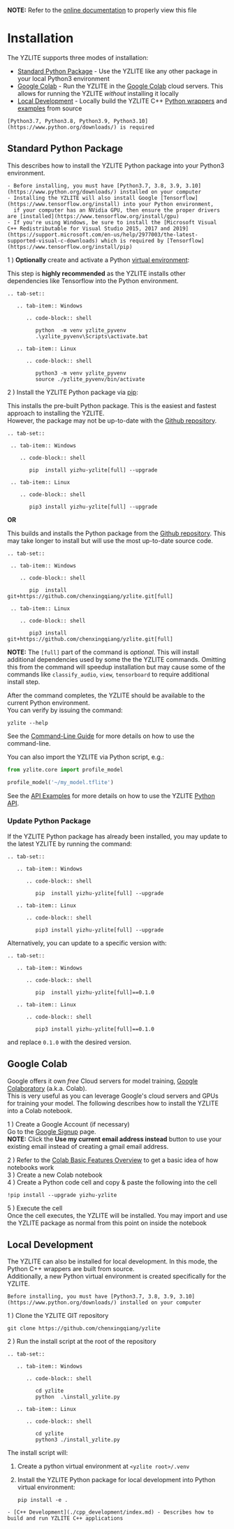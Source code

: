__NOTE:__ Refer to the [online documentation](https://github.com/chenxingqiang/yzlite) to properly view this file

Installation
=================

The YZLITE supports three modes of installation:  

- [Standard Python Package](#standard-python-package) - Use the YZLITE like any other package in your local Python3 environment
- [Google Colab](#google-colab) - Run the YZLITE in the [Google Colab](https://colab.research.google.com/notebooks/welcome.ipynb) cloud servers. This allows for running the YZLITE _without_ installing it locally
- [Local Development](#local-development) - Locally build the YZLITE C++ [Python wrappers](https://github.com/chenxingqiang/yzlite/docs/cpp_development/wrappers/index.html) and [examples](https://github.com/chenxingqiang/yzlite/docs/cpp_development/examples/index.html) from source

```{note}
[Python3.7, Python3.8, Python3.9, Python3.10](https://www.python.org/downloads/) is required
```

## Standard Python Package

This describes how to install the YZLITE Python package into your Python3 environment.  

```{note}
- Before installing, you must have [Python3.7, 3.8, 3.9, 3.10](https://www.python.org/downloads/) installed on your computer
- Installing the YZLITE will also install Google [Tensorflow](https://www.tensorflow.org/install) into your Python environment,
  if your computer has an NVidia GPU, then ensure the proper drivers are [installed](https://www.tensorflow.org/install/gpu)
- If you're using Windows, be sure to install the [Microsoft Visual C++ Redistributable for Visual Studio 2015, 2017 and 2019](https://support.microsoft.com/en-us/help/2977003/the-latest-supported-visual-c-downloads) which is required by [Tensorflow](https://www.tensorflow.org/install/pip)

```

1 ) __Optionally__ create and activate a Python [virtual environment](https://docs.python.org/3/tutorial/venv.html):

This step is __highly recommended__ as the YZLITE installs other dependencies like Tensorflow into the Python environment.

```{eval-rst}
.. tab-set::

   .. tab-item:: Windows

      .. code-block:: shell

         python  -m venv yzlite_pyvenv
         .\yzlite_pyvenv\Scripts\activate.bat

   .. tab-item:: Linux

      .. code-block:: shell

         python3 -m venv yzlite_pyvenv
         source ./yzlite_pyvenv/bin/activate
```

2 ) Install the YZLITE Python package via [pip](https://pip.pypa.io/):  

  This installs the pre-built Python package. This is the easiest and fastest approach to installing the YZLITE.  
  However, the package may not be up-to-date with the [Github repository](https://github.com/chenxingqiang/yzlite).

  ```{eval-rst}
.. tab-set::

   .. tab-item:: Windows

      .. code-block:: shell

         pip  install yizhu-yzlite[full] --upgrade

   .. tab-item:: Linux

      .. code-block:: shell
      
         pip3 install yizhu-yzlite[full] --upgrade
  ```

  __OR__

  This builds and installs the Python package from the [Github repository](https://github.com/chenxingqiang/yzlite). This may take longer
  to install but will use the most up-to-date source code.

  ```{eval-rst}
.. tab-set::

   .. tab-item:: Windows

      .. code-block:: shell

         pip  install git+https://github.com/chenxingqiang/yzlite.git[full]

   .. tab-item:: Linux

      .. code-block:: shell
      
         pip3 install git+https://github.com/chenxingqiang/yzlite.git[full]
  ```

  __NOTE:__ The `[full]` part of the command is _optional_. This will install additional dependencies used by some the the YZLITE commands.
  Omitting this from the command will speedup installation but may cause some of the commands like `classify_audio`, `view`, `tensorboard`
  to require additional install step.

  After the command completes, the YZLITE should be available to the current Python environment.  
  You can verify by issuing the command:  

  ```shell
  yzlite --help
  ```

See the [Command-Line Guide](./command_line/index.md) for more details on how to use the command-line.

You can also import the YZLITE via Python script, e.g.:

```python
from yzlite.core import profile_model

profile_model('~/my_model.tflite')
```

See the [API Examples](./examples.md) for more details on how to use the YZLITE [Python API](./python_api/index.md).

### Update Python Package

If the YZLITE Python package has already been installed, you may update to the latest YZLITE by running the command:

```{eval-rst}
.. tab-set::

   .. tab-item:: Windows

      .. code-block:: shell

         pip  install yizhu-yzlite[full] --upgrade

   .. tab-item:: Linux

      .. code-block:: shell

         pip3 install yizhu-yzlite[full] --upgrade
```

Alternatively, you can update to a specific version with:

```{eval-rst}
.. tab-set::

   .. tab-item:: Windows

      .. code-block:: shell

         pip  install yizhu-yzlite[full]==0.1.0

   .. tab-item:: Linux

      .. code-block:: shell

         pip3 install yizhu-yzlite[full]==0.1.0
```

and replace `0.1.0` with the desired version.

## Google Colab

Google offers it own _free_ Cloud servers for model training, [Google Colaboratory](https://colab.research.google.com/notebooks/welcome.ipynb) (a.k.a. Colab).  
This is very useful as you can leverage Google's cloud servers and GPUs for training your model.
The following describes how to install the YZLITE into a Colab notebook.

1 ) Create a Google Account (if necessary)  
    Go to the [Google Signup](https://accounts.google.com/signup) page.  
    __NOTE:__ Click the __Use my current email address instead__ button to use your existing email instead of creating a gmail email address.

2 ) Refer to the [Colab Basic Features Overview](https://colab.research.google.com/notebooks/basic_features_overview.ipynb) to get a basic idea of how notebooks work  
3 ) Create a new Colab notebook  
4 ) Create a Python code cell and copy & paste the following into the cell

```shell
!pip install --upgrade yizhu-yzlite
```

5 ) Execute the cell  
    Once the cell executes, the YZLITE will be installed.
    You may import and use the YZLITE package as normal from this point on inside the notebook

## Local Development

The YZLITE can also be installed for local development. In this mode, the Python C++ wrappers are built from source.  
Additionally, a new Python virtual environment is created specifically for the YZLITE.

```{note}
Before installing, you must have [Python3.7, 3.8, 3.9, 3.10](https://www.python.org/downloads/) installed on your computer
```

1 ) Clone the YZLITE GIT repository

```shell
git clone https://github.com/chenxingqiang/yzlite
```

2 ) Run the install script at the root of the repository

```{eval-rst}
.. tab-set::

   .. tab-item:: Windows

      .. code-block:: shell

         cd yzlite
         python  .\install_yzlite.py

   .. tab-item:: Linux

      .. code-block:: shell

         cd yzlite
         python3 ./install_yzlite.py
```

The install script will:

1. Create a python virtual environment at `<yzlite root>/.venv`
2. Install the YZLITE Python package for local development into Python virtual environment:

   ```shell
   pip install -e .
   ```

```{seealso}  
- [C++ Development](./cpp_development/index.md) - Describes how to build and run YZLITE C++ applications
```
